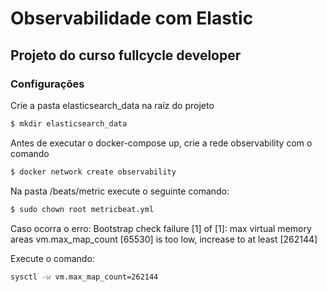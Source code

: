 # Observabilidade com Elastic
## Projeto do curso fullcycle developer

### Configurações

Crie a pasta elasticsearch_data na raíz do projeto
```sh
$ mkdir elasticsearch_data
``` 

Antes de executar o docker-compose up, crie a rede observability com o comando
```sh
$ docker network create observability
```
Na pasta /beats/metric execute o seguinte comando:

```sh
$ sudo chown root metricbeat.yml 
```
Caso ocorra o erro:
Bootstrap check failure [1] of [1]: max virtual memory areas vm.max_map_count [65530] is too low, increase to at least [262144]

Execute o comando:
```sh
sysctl -w vm.max_map_count=262144
```